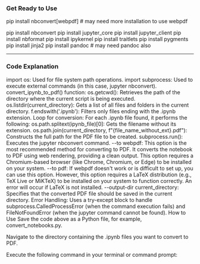 ### Get Ready to Use
pip install nbconvert[webpdf]  # may need more installation to use webpdf

pip install nbconvert
pip install jupyter_core
pip install jupyter_client
pip install nbformat
pip install ipykernel
pip install traitlets
pip install pygments
pip install jinja2
pip install pandoc  # may need pandoc also

---
### Code Explanation

import os: Used for file system path operations.
import subprocess: Used to execute external commands (in this case, jupyter nbconvert).
convert_ipynb_to_pdf() function:
os.getcwd(): Retrieves the path of the directory where the current script is being executed.
os.listdir(current_directory): Gets a list of all files and folders in the current directory.
f.endswith('.ipynb'): Filters only files ending with the .ipynb extension.
Loop for conversion: For each .ipynb file found, it performs the following:
os.path.splitext(ipynb_file)[0]: Gets the filename without its extension.
os.path.join(current_directory, f"{file_name_without_ext}.pdf"): Constructs the full path for the PDF file to be created.
subprocess.run(): Executes the jupyter nbconvert command.
--to webpdf: This option is the most recommended method for converting to PDF. It converts the notebook to PDF using web rendering, providing a clean output. This option requires a Chromium-based browser (like Chrome, Chromium, or Edge) to be installed on your system.
--to pdf: If webpdf doesn't work or is difficult to set up, you can use this option. However, this option requires a LaTeX distribution (e.g., TeX Live or MiKTeX) to be installed on your system to function correctly. An error will occur if LaTeX is not installed.
--output-dir current_directory: Specifies that the converted PDF file should be saved in the current directory.
Error Handling: Uses a try-except block to handle subprocess.CalledProcessError (when the command execution fails) and FileNotFoundError (when the jupyter command cannot be found).
How to Use
Save the code above as a Python file, for example, convert_notebooks.py.

Navigate to the directory containing the .ipynb files you want to convert to PDF.

Execute the following command in your terminal or command prompt:
